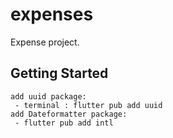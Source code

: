 # expenses

Expense project.

## Getting Started

    add uuid package:
     - terminal : flutter pub add uuid 
    add Dateformatter package:
     - flutter pub add intl

